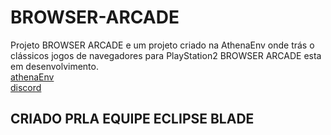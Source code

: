 # BROWSER-ARCADE
Projeto BROWSER ARCADE e um projeto criado na AthenaEnv onde trás o clássicos jogos de navegadores para PlayStation2 BROWSER ARCADE esta em desenvolvimento. 
<br>
[athenaEnv](https://github.com/DanielSant0s/AthenaEnv)
<br>
[discord](https://discord.gg/emsqjW6y3d)
## CRIADO PRLA EQUIPE ECLIPSE BLADE 
